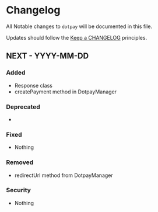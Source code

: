 # Changelog

All Notable changes to `dotpay` will be documented in this file.

Updates should follow the [Keep a CHANGELOG](http://keepachangelog.com/) principles.

## NEXT - YYYY-MM-DD

### Added
- Response class
- createPayment method in DotpayManager

### Deprecated
- 

### Fixed
- Nothing

### Removed
- redirectUrl method from DotpayManager

### Security
- Nothing
